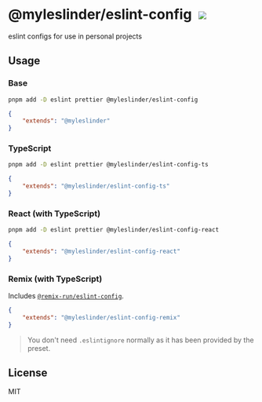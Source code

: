 # @myleslinder/eslint-config &nbsp;![](https://img.shields.io/npm/v/@myleslinder/eslint-config.svg)

eslint configs for use in personal projects

## Usage

### Base

```bash
pnpm add -D eslint prettier @myleslinder/eslint-config
```

```json
{
	"extends": "@myleslinder"
}
```

### TypeScript

```bash
pnpm add -D eslint prettier @myleslinder/eslint-config-ts
```

```json
{
	"extends": "@myleslinder/eslint-config-ts"
}
```

### React (with TypeScript)

```bash
pnpm add -D eslint prettier @myleslinder/eslint-config-react
```

```json
{
	"extends": "@myleslinder/eslint-config-react"
}
```

### Remix (with TypeScript)

Includes [`@remix-run/eslint-config`](https://www.npmjs.com/package/@remix-run/eslint-config).

```json
{
	"extends": "@myleslinder/eslint-config-remix"
}
```

> You don't need `.eslintignore` normally as it has been provided by the preset.

## License

MIT
